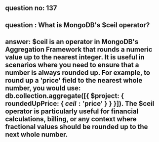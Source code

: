 
      
## question no: 137

## question : What is MongoDB's $ceil operator?

## answer: $ceil is an operator in MongoDB's Aggregation Framework that rounds a numeric value up to the nearest integer. It is useful in scenarios where you need to ensure that a number is always rounded up. For example, to round up a 'price' field to the nearest whole number, you would use: db.collection.aggregate([{ $project: { roundedUpPrice: { $ceil: '$price' } } }]). The $ceil operator is particularly useful for financial calculations, billing, or any context where fractional values should be rounded up to the next whole number.
      